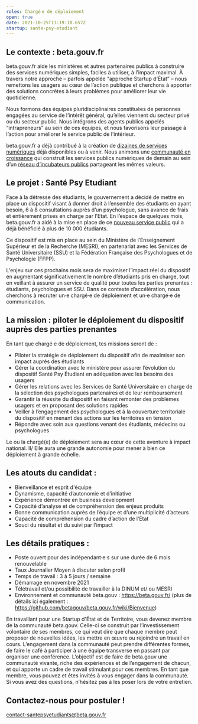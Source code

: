 ```yaml
---
roles: Chargé‧e de déploiement
open: true
date: 2021-10-25T13:19:10.657Z
startup: sante-psy-etudiant
---
```

## Le contexte : beta.gouv.fr

beta.gouv.fr aide les ministères et autres partenaires publics à construire des services numériques simples, faciles à utiliser, à l’impact maximal. À travers notre approche – parfois appelée “approche Startup d’État” – nous remettons les usagers au cœur de l’action publique et cherchons à apporter des solutions concrètes à leurs problèmes pour améliorer leur vie quotidienne.

Nous formons des équipes pluridisciplinaires constituées de personnes engagées au service de l’intérêt général, qu’elles viennent du secteur privé ou du secteur public. Nous intégrons des agents publics appelés “intrapreneurs” au sein de ces équipes, et nous favorisons leur passage à l’action pour améliorer le service public de l’intérieur.

beta.gouv.fr a déjà contribué à la création de [dizaines de services numériques](https://beta.gouv.fr/startups/) déjà disponibles ou à venir. Nous animons une [communauté en croissance](https://beta.gouv.fr/communaute/) qui construit les services publics numériques de demain au sein d’un [réseau d’incubateurs publics](https://beta.gouv.fr/incubateurs/) partageant les mêmes valeurs.

## Le projet : Santé Psy Etudiant

Face à la détresse des étudiants, le gouvernement a décidé de mettre en place un dispositif visant à donner droit à l’ensemble des étudiants en ayant besoin, 6 à 8 consultations auprès d’un psychologue, sans avance de frais et entièrement prises en charge par l’Etat. En l’espace de quelques mois, beta.gouv.fr a aidé à la mise en place de ce [nouveau service public](https://santepsy.etudiant.gouv.fr/) qui a déjà bénéficié à plus de 10 000 étudiants.

Ce dispositif est mis en place au sein du Ministère de l’Enseignement Supérieur et de la Recherche (MESRI), en partenariat avec les Services de Santé Universitaire (SSU) et la Fédération Française des Psychologues et de Psychologie (FFPP).

L'enjeu sur ces prochains mois sera de maximiser l’impact réel du dispositif en augmentant significativement le nombre d’étudiants pris en charge, tout en veillant à assurer un service de qualité pour toutes les parties prenantes : étudiants, psychologues et SSU. Dans ce contexte d’accélération, nous cherchons à recruter un‧e chargé‧e de déploiement et un‧e chargé‧e de communication.

## La mission : piloter le déploiement du dispositif auprès des parties prenantes

En tant que chargé‧e de déploiement, tes missions seront de :

* Piloter la stratégie de déploiement du dispositif afin de maximiser son impact auprès des étudiants 
* Gérer la coordination avec le ministère pour assurer l’évolution du dispositif Santé Psy Étudiant en adéquation avec les besoins des usagers
* Gérer les relations avec les Services de Santé Universitaire en charge de la sélection des psychologues partenaires et de leur remboursement
* Garantir la réussite du dispositif en faisant remonter des problèmes usagers et en proposant des solutions rapides
* Veiller à l’engagement des psychologues et à la couverture territoriale du dispositif en menant des actions sur les territoires en tension
* Répondre avec soin aux questions venant des étudiants, médecins ou psychologues 

Le ou la chargé(e) de déploiement sera au cœur de cette aventure à impact national. Il/ Elle aura une grande autonomie pour mener à bien ce déploiement à grande échelle.

## Les atouts du candidat :

* Bienveillance et esprit d'équipe
* Dynamisme, capacité d’autonomie et d’initiative
* Expérience démontrée en business development
* Capacité d’analyse et de compréhension des enjeux produits
* Bonne communication auprès de l’équipe et d’une multiplicité d’acteurs
* Capacité de compréhension du cadre d’action de l’État
* Souci du résultat et du suivi par l’impact

## Les détails pratiques :

* Poste ouvert pour des indépendant·e·s sur une durée de 6 mois renouvelable
* Taux Journalier Moyen à discuter selon profil
* Temps de travail : 3 à 5 jours / semaine
* Démarrage en novembre 2021
* Télétravail et/ou possibilité de travailler à la DINUM et/ ou MESRI
* Environnement et communauté beta.gouv : <https://beta.gouv.fr/> (plus de détails ici également : <https://github.com/betagouv/beta.gouv.fr/wiki/Bienvenue>)

En travaillant pour une Startup d'État et de Territoire, vous devenez membre de la communauté beta.gouv. Celle-ci se construit par l’investissement volontaire de ses membres, ce qui veut dire que chaque membre peut proposer de nouvelles idées, les mettre en œuvre ou rejoindre un travail en cours. L’engagement dans la communauté peut prendre différentes formes, de faire le café à participer à une équipe transverse en passant par organiser une conférence. L’objectif est de faire de beta.gouv une communauté vivante, riche des expériences et de l’engagement de chacun, et qui apporte un cadre de travail stimulant pour ces membres. En tant que membre, vous pouvez et êtes invités à vous engager dans la communauté. Si vous avez des questions, n’hésitez pas à les poser lors de votre entretien.

## Contactez-nous pour postuler !

contact-santepsyetudiants@beta.gouv.fr